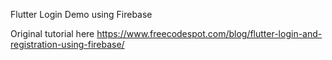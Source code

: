 Flutter Login Demo using Firebase

Original tutorial here
https://www.freecodespot.com/blog/flutter-login-and-registration-using-firebase/
